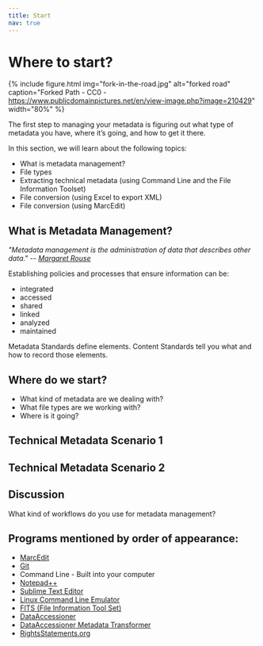 ```yaml
---
title: Start
nav: true
---
```


# Where to start?
{% include figure.html img="fork-in-the-road.jpg" alt="forked road" caption="Forked Path - CC0 - https://www.publicdomainpictures.net/en/view-image.php?image=210429" width="80%" %}

The first step to managing your metadata is figuring out what type of metadata you have, where it’s going, and how to get it there.

In this section, we will learn about the following topics:
* What is metadata management?
* File types
* Extracting technical metadata (using Command Line and the File Information Toolset)
* File conversion (using Excel to export XML)
* File conversion (using MarcEdit)

## What is Metadata Management?
*"Metadata management is the administration of data that describes other data." -- [Margaret Rouse](https://whatis.techtarget.com/definition/metadata-management)*

Establishing policies and processes that ensure information can be:
* integrated
* accessed
* shared
* linked
* analyzed
* maintained

Metadata Standards define elements.
Content Standards tell you what and how to record those elements.

## Where do we start?

* What kind of metadata are we dealing with?
* What file types are we working with?
* Where is it going?

## Technical Metadata Scenario 1

## Technical Metadata Scenario 2

## Discussion
What kind of workflows do you use for metadata management?

## Programs mentioned by order of appearance:
* [MarcEdit](https://marcedit.reeset.net/)
* [Git](https://git-scm.com/)
* Command Line - Built into your computer
* [Notepad++](https://notepad-plus-plus.org/download/v7.7.html)
* [Sublime Text Editor](https://www.sublimetext.com/)
* [Linux Command Line Emulator](https://www.masswerk.at/jsuix/)
* [FITS (File Information Tool Set)](https://projects.iq.harvard.edu/fits/home)
* [DataAccessioner](http://dataaccessioner.org/)
* [DataAccessioner Metadata Transformer](http://dataaccessioner.org/da-mt.htm)
* [RightsStatements.org](http://rightsstatements.org/)
